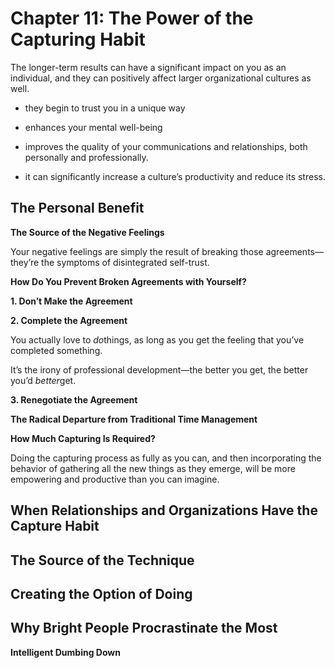 # Chapter 11: The Power of the Capturing Habit

The longer-term results can have a significant impact on you as an individual, and they can positively affect larger organizational cultures as well.

- they begin to trust you in a unique way

- enhances your mental well-being 

- improves the quality of your communications and relationships, both personally and professionally.
- it can significantly increase a culture’s productivity and reduce its stress.

## The Personal Benefit

**The Source of the Negative Feelings**

Your negative feelings are simply the result of breaking those agreements—they’re the symptoms of disintegrated self-trust.

**How Do You Prevent Broken Agreements with Yourself?**

**1. Don’t Make the Agreement**

**2. Complete the Agreement**

You actually love to *do*things, as long as you get the feeling that you’ve completed something.

It’s the irony of professional development—the better you get, the better you’d *better*get.

**3. Renegotiate the Agreement**

**The Radical Departure from Traditional Time Management**

**How Much Capturing Is Required?**

Doing the capturing process as fully as you can, and then incorporating the behavior of gathering all the new things as they emerge, will be more empowering and productive than you can imagine.

## When Relationships and Organizations Have the Capture Habit

## The Source of the Technique

## Creating the Option of Doing

## Why Bright People Procrastinate the Most

**Intelligent Dumbing Down**

